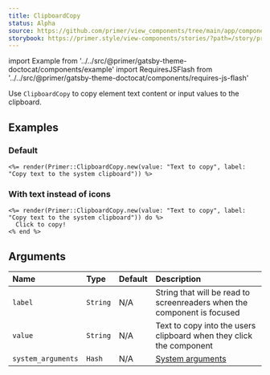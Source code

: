 ```yaml
---
title: ClipboardCopy
status: Alpha
source: https://github.com/primer/view_components/tree/main/app/components/primer/clipboard_copy.rb
storybook: https://primer.style/view-components/stories/?path=/story/primer-clipboard-copy-component
---
```


import Example from '../../src/@primer/gatsby-theme-doctocat/components/example'
import RequiresJSFlash from '../../src/@primer/gatsby-theme-doctocat/components/requires-js-flash'

<RequiresJSFlash />

<!-- Warning: AUTO-GENERATED file, do not edit. Add code comments to your Ruby instead <3 -->

Use `ClipboardCopy` to copy element text content or input values to the clipboard.

## Examples

### Default

<Example src="<clipboard-copy value='Text to copy' aria-label='Copy text to the system clipboard' data-view-component='true'>    <svg aria-hidden='true' viewBox='0 0 16 16' version='1.1' data-view-component='true' height='16' width='16' class='octicon octicon-clippy'>    <path fill-rule='evenodd' d='M5.75 1a.75.75 0 00-.75.75v3c0 .414.336.75.75.75h4.5a.75.75 0 00.75-.75v-3a.75.75 0 00-.75-.75h-4.5zm.75 3V2.5h3V4h-3zm-2.874-.467a.75.75 0 00-.752-1.298A1.75 1.75 0 002 3.75v9.5c0 .966.784 1.75 1.75 1.75h8.5A1.75 1.75 0 0014 13.25v-9.5a1.75 1.75 0 00-.874-1.515.75.75 0 10-.752 1.298.25.25 0 01.126.217v9.5a.25.25 0 01-.25.25h-8.5a.25.25 0 01-.25-.25v-9.5a.25.25 0 01.126-.217z'></path></svg>    <svg style='display: none;' aria-hidden='true' viewBox='0 0 16 16' version='1.1' data-view-component='true' height='16' width='16' class='octicon octicon-check color-icon-success'>    <path fill-rule='evenodd' d='M13.78 4.22a.75.75 0 010 1.06l-7.25 7.25a.75.75 0 01-1.06 0L2.22 9.28a.75.75 0 011.06-1.06L6 10.94l6.72-6.72a.75.75 0 011.06 0z'></path></svg></clipboard-copy>" />

```erb
<%= render(Primer::ClipboardCopy.new(value: "Text to copy", label: "Copy text to the system clipboard")) %>
```

### With text instead of icons

<Example src="<clipboard-copy value='Text to copy' aria-label='Copy text to the system clipboard' data-view-component='true'>      Click to copy!</clipboard-copy>" />

```erb
<%= render(Primer::ClipboardCopy.new(value: "Text to copy", label: "Copy text to the system clipboard")) do %>
  Click to copy!
<% end %>
```

## Arguments

| Name | Type | Default | Description |
| :- | :- | :- | :- |
| `label` | `String` | N/A | String that will be read to screenreaders when the component is focused |
| `value` | `String` | N/A | Text to copy into the users clipboard when they click the component |
| `system_arguments` | `Hash` | N/A | [System arguments](/system-arguments) |
